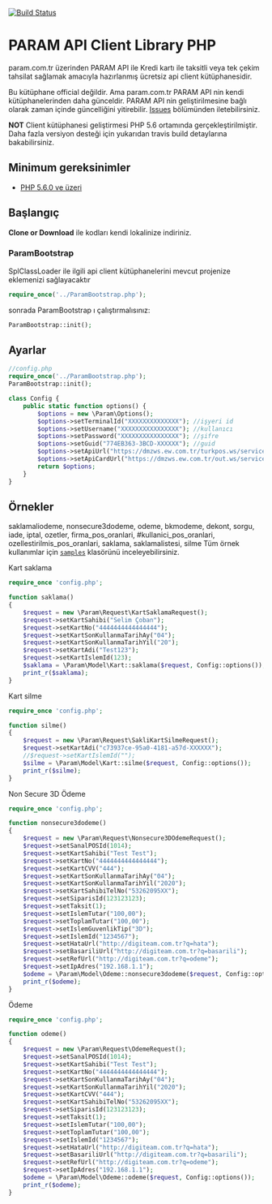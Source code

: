[![Build Status](https://travis-ci.org/fanatikhamsi/google-api-php-client.svg?branch=master)](https://travis-ci.org/fanatikhamsi/google-api-php-client)

# PARAM API Client Library PHP #

param.com.tr üzerinden PARAM API ile Kredi kartı ile taksitli veya tek çekim tahsilat sağlamak amacıyla hazırlanmış ücretsiz  api client kütüphanesidir.

Bu kütüphane official değildir. Ama param.com.tr PARAM API nin kendi kütüphanelerinden daha günceldir. PARAM API nin geliştirilmesine bağlı olarak zaman içinde güncelliğini yitirebilir. [Issues](https://github.com/fanatikhamsi/param.com.tr-api-client/issues) bölümünden iletebilirsiniz.

**NOT** Client kütüphanesi geliştirmesi PHP 5.6 ortamında gerçekleştirilmiştir. Daha fazla versiyon desteği için yukarıdan travis build detaylarına bakabilirsiniz.

## Minimum gereksinimler ##
* [PHP 5.6.0 ve üzeri](https://www.php.net/)

## Başlangıç ##

**Clone or Download** ile kodları kendi lokalinize indiriniz.

### ParamBootstrap

SplClassLoader ile ilgili api client kütüphanelerini mevcut projenize eklemenizi sağlayacaktır

```php
require_once('../ParamBootstrap.php');
```

sonrada ParamBootstrap ı çalıştırmalısınız:

```php
ParamBootstrap::init();
```

## Ayarlar
```php
//config.php
require_once('../ParamBootstrap.php');
ParamBootstrap::init();

class Config {
    public static function options() {
        $options = new \Param\Options();
        $options->setTerminalId("XXXXXXXXXXXXXX"); //işyeri id
        $options->setUsername("XXXXXXXXXXXXXXXX"); //kullanıcı
        $options->setPassword("XXXXXXXXXXXXXXXX"); //şifre
        $options->setGuid("774EB363-3BCD-XXXXXX"); //guid
        $options->setApiUrl("https://dmzws.ew.com.tr/turkpos.ws/service_turkpos_prod.asmx?wsdl");
        $options->setApiCardUrl("https://dmzws.ew.com.tr/out.ws/service_ks.asmx?wsdl");
        return $options;
    }
}
```

## Örnekler ##
saklamaliodeme, nonsecure3dodeme, odeme, bkmodeme, dekont, sorgu, iade, iptal, ozetler, firma_pos_oranlari, #kullanici_pos_oranlari, ozellestirilmis_pos_oranlari, saklama, saklamalistesi, silme
Tüm örnek kullanımlar için [`samples`](https://github.com/fanatikhamsi/param.com.tr-api-client/tree/master/samples) klasörünü inceleyebilirsiniz.

Kart saklama
```php
require_once 'config.php';

function saklama()
{
    $request = new \Param\Request\KartSaklamaRequest();
    $request->setKartSahibi("Selim Çoban");
    $request->setKartNo("4444444444444444");
    $request->setKartSonKullanmaTarihAy("04");
    $request->setKartSonKullanmaTarihYil("20");
    $request->setKartAdi("Test123");
    $request->setKartIslemId(123);
    $saklama = \Param\Model\Kart::saklama($request, Config::options());
    print_r($saklama);
}
```

Kart silme
```php
require_once 'config.php';

function silme()
{
    $request = new \Param\Request\SakliKartSilmeRequest();
    $request->setKartAdi("c73937ce-95a0-4181-a57d-XXXXXX");
    //$request->setKartIslemId("");
    $silme = \Param\Model\Kart::silme($request, Config::options());
    print_r($silme);
}
```

Non Secure 3D Ödeme
```php
require_once 'config.php';

function nonsecure3dodeme()
{
    $request = new \Param\Request\Nonsecure3DOdemeRequest();
    $request->setSanalPOSId(1014);
    $request->setKartSahibi("Test Test");
    $request->setKartNo("4444444444444444");
    $request->setKartCVV("444");
    $request->setKartSonKullanmaTarihAy("04");
    $request->setKartSonKullanmaTarihYil("2020");
    $request->setKartSahibiTelNo("53262095XX");
    $request->setSiparisId(123123123);
    $request->setTaksit(1);
    $request->setIslemTutar("100,00");
    $request->setToplamTutar("100,00");
    $request->setIslemGuvenlikTip("3D");
    $request->setIslemId("1234567");
    $request->setHataUrl("http://digiteam.com.tr?q=hata");
    $request->setBasariliUrl("http://digiteam.com.tr?q=basarili");
    $request->setRefUrl("http://digiteam.com.tr?q=odeme");
    $request->setIpAdres("192.168.1.1");
    $odeme = \Param\Model\Odeme::nonsecure3dodeme($request, Config::options());
    print_r($odeme);
}
```

Ödeme
```php
require_once 'config.php';

function odeme()
{
    $request = new \Param\Request\OdemeRequest();
    $request->setSanalPOSId(1014);
    $request->setKartSahibi("Test Test");
    $request->setKartNo("4444444444444444");
    $request->setKartSonKullanmaTarihAy("04");
    $request->setKartSonKullanmaTarihYil("2020");
    $request->setKartCVV("444");
    $request->setKartSahibiTelNo("53262095XX");
    $request->setSiparisId(123123123);
    $request->setTaksit(1);
    $request->setIslemTutar("100,00");
    $request->setToplamTutar("100,00");
    $request->setIslemId("1234567");
    $request->setHataUrl("http://digiteam.com.tr?q=hata");
    $request->setBasariliUrl("http://digiteam.com.tr?q=basarili");
    $request->setRefUrl("http://digiteam.com.tr?q=odeme");
    $request->setIpAdres("192.168.1.1");
    $odeme = \Param\Model\Odeme::odeme($request, Config::options());
    print_r($odeme);
}

```
